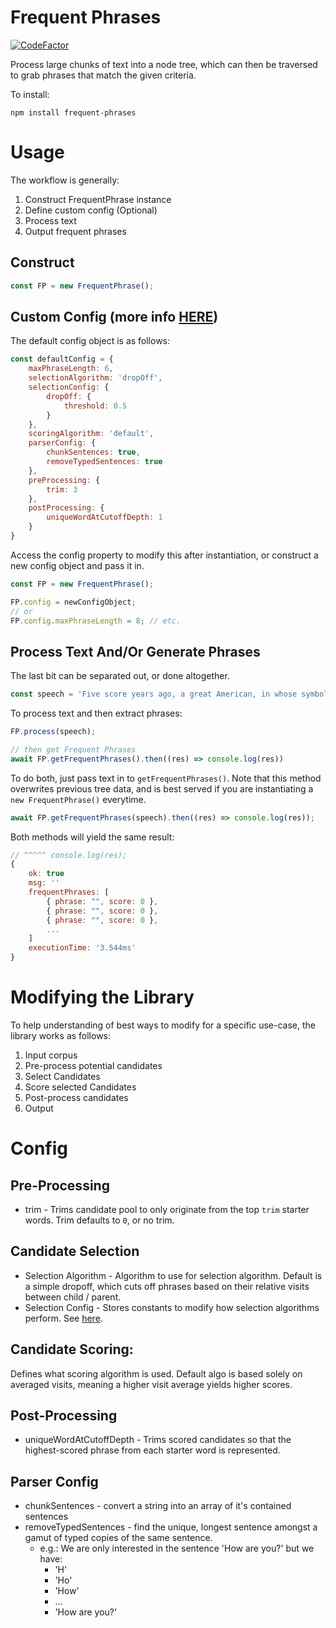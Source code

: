 # Frequent Phrases
[![CodeFactor](https://www.codefactor.io/repository/github/spokenaac/frequentphrases/badge)](https://www.codefactor.io/repository/github/spokenaac/frequentphrases)

Process large chunks of text into a node tree, which can then be traversed to grab phrases that match the given criteria.


To install:

```
npm install frequent-phrases
```

# Usage
The workflow is generally:

1. Construct FrequentPhrase instance
2. Define custom config (Optional)
3. Process text
4. Output frequent phrases

## Construct
```javascript
const FP = new FrequentPhrase();
```

## Custom Config (more info [HERE](#config))
The default config object is as follows:
```javascript
const defaultConfig = {
    maxPhraseLength: 6,
    selectionAlgorithm: 'dropOff',
    selectionConfig: {
        dropOff: {
            threshold: 0.5
        }
    },
    scoringAlgorithm: 'default',
    parserConfig: {
        chunkSentences: true,
        removeTypedSentences: true
    },
    preProcessing: {
        trim: 3
    },
    postProcessing: {
        uniqueWordAtCutoffDepth: 1
    }
}
```

Access the config property to modify this after instantiation, or construct a new config object and pass it in.
```javascript
const FP = new FrequentPhrase();

FP.config = newConfigObject;
// or
FP.config.maxPhraseLength = 8; // etc.
```

## Process Text And/Or Generate Phrases
The last bit can be separated out, or done altogether.

```javascript
const speech = 'Five score years ago, a great American, in whose symbolic shadow' // ... MLK's I Have A Dream speech
```

To process text and then extract phrases:
```javascript
FP.process(speech);

// then get Frequent Phrases
await FP.getFrequentPhrases().then((res) => console.log(res))
```

To do both, just pass text in to `getFrequentPhrases()`. Note that this method overwrites previous tree data, and is best served if you are instantiating a `new FrequentPhrase()` everytime.
```javascript
await FP.getFrequentPhrases(speech).then((res) => console.log(res));
```

Both methods will yield the same result:
```javascript
// ^^^^^ console.log(res);
{
    ok: true
    msg: ''
    frequentPhrases: [
        { phrase: "", score: 0 },
        { phrase: "", score: 0 },
        { phrase: "", score: 0 },
        ...
    ]
    executionTime: '3.544ms'
}
```

# Modifying the Library
To help understanding of best ways to modify for a specific use-case, the library works as follows:
1. Input corpus
2. Pre-process potential candidates
3. Select Candidates
4. Score selected Candidates
5. Post-process candidates
6. Output

# Config
## Pre-Processing
* trim - Trims candidate pool to only originate from the top `trim` starter words. Trim defaults to `0`, or no trim.

## Candidate Selection
* Selection Algorithm - Algorithm to use for selection algorithm. Default is a simple dropoff, which cuts off phrases based on their relative visits between child / parent.
* Selection Config - Stores constants to modify how selection algorithms perform. See [here]().

## Candidate Scoring:
Defines what scoring algorithm is used. Default algo is based solely on averaged visits, meaning a higher visit average yields higher scores.

## Post-Processing
* uniqueWordAtCutoffDepth - Trims scored candidates so that the highest-scored phrase from each starter word is represented.

## Parser Config
* chunkSentences - convert a string into an array of it's contained sentences
* removeTypedSentences - find the unique, longest sentence amongst a gamut of typed copies of the same sentence.
  * e.g.: We are only interested in the sentence 'How are you?' but we have:
    * 'H'
    * 'Ho'
    * 'How'
    * ...
    * 'How are you?'
